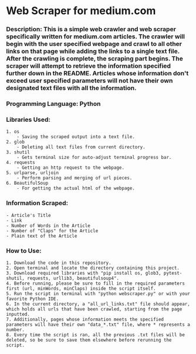 # Web Scraper for medium.com
### Description: This is a simple web crawler and web scraper specifically written for medium.com articles. The crawler will begin with the user specified webpage and crawl to all other links on that page while adding the links to a single text file. After the crawling is complete, the scraping part begins. The scraper will attempt to retrieve the information specified further down in the README. Articles whose information don't exceed user specified parameters will not have their own designated text files with all the information. 
### Programming Language: Python

### Libraries Used:
    1. os
        - Saving the scraped output into a text file.
    2. glob
        - Deleting all text files from current directory.
    3. shutil
        - Gets terminal size for auto-adjust terminal progress bar.
    4. requests
        - Getting an http request to the webpage.
    5. urlparse, urljoin
        - Perform parsing and merging of url pieces.
    6. BeautifulSoup
        - For getting the actual html of the webpage.

### Information Scraped:
    - Article's Title
    - Link
    - Number of Words in the Article
    - Number of "Claps" for the Article
    - Plain text of the Article

### How to Use:
    1. Download the code in this repository.
    2. Open terminal and locate the directory containing this project.
    3. Download required libraries with "pip install os, glob3, pytest-shutil, requests, urllib3, beautifulsoup4".
    4. Before running, please be sure to fill in the required parameters first (url, minWords, minClaps) inside the script itself.
    5. Run the script in terminal with "python webscraper.py" or with your favorite Python IDE.
    6. In the current directory, a "all_url_links.txt" file should appear, which holds all urls that have been crawled, starting from the page inputted.
    7. Additionally, pages whose information meets the specified parameters will have their own "data_*.txt" file, where * represents a number.
    8. Every time the script is ran, all the previous .txt files will be deleted, so be sure to save them elsewhere before rerunning the script.
